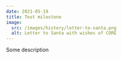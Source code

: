 ```yaml
---
date: 2021-05-19
title: Test milestone
image:
  src: /images/history/letter-to-santa.png
  alt: Letter to Santa with wishes of CORE
---
```

Some description